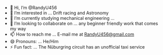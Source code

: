- 👋 Hi, I’m @RandyU456
- 👀 I’m interested in ... Drift racing and Astronomy
- 🌱 I’m currently studying mechanical engineering ...
- 💞️ I’m looking to collaborate on ... any beginner friendly work that comes my way
- 📫 How to reach me ... E-mail me at RandyU456@gmail.com
- 😄 Pronouns: ... He/Him
- ⚡ Fun fact: ... The Nüburgring circuit has an unofficial taxi service

<!---
RandyU456/RandyU456 is a ✨ special ✨ repository because its `README.md` (this file) appears on your GitHub profile.
You can click the Preview link to take a look at your changes.
--->
